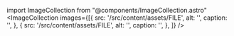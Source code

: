 import ImageCollection from "@components/ImageCollection.astro"
<ImageCollection
    images={[{
        src: '/src/content/assets/FILE',
        alt: '',
        caption: '',
        }, {
        src: '/src/content/assets/FILE',
        alt: '',
        caption: '',
        }, 
    ]}
/>